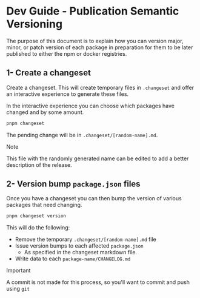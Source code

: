 # Dev Guide - Publication Semantic Versioning

The purpose of this document is to explain how you can version major, minor, or patch version of each package in preparation for them to be later published to either the npm or docker registries.

## 1- Create a changeset

Create a changeset. This will create temporary files in `.changeset` and offer an interactive experience to generate these files.

In the interactive experience you can choose which packages have changed and by some amount.

```sh
pnpm changeset
```

The pending change will be in `.changeset/[random-name].md`.

> [!NOTE]
> This file with the randomly generated name can be edited to add a better description of the release.

## 2- Version bump `package.json` files

Once you have a changeset you can then bump the version of various packages that need changing.

```sh
pnpm changeset version
```

This will do the following:

- Remove the temporary `.changeset/[random-name].md` file
- Issue version bumps to each affected `package.json`
  - As specified in the changeset markdown file.
- Write data to each `package-name/CHANGELOG.md`

> [!IMPORTANT]
> A commit is not made for this process, so you'll want to commit and push using `git`

